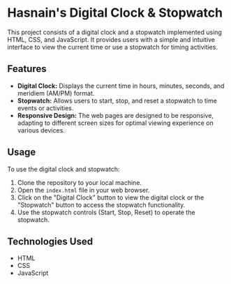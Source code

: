 # Hasnain's Digital Clock & Stopwatch

This project consists of a digital clock and a stopwatch implemented using HTML, CSS, and JavaScript. It provides users with a simple and intuitive interface to view the current time or use a stopwatch for timing activities.

## Features

- **Digital Clock:** Displays the current time in hours, minutes, seconds, and meridiem (AM/PM) format.
- **Stopwatch:** Allows users to start, stop, and reset a stopwatch to time events or activities.
- **Responsive Design:** The web pages are designed to be responsive, adapting to different screen sizes for optimal viewing experience on various devices.

## Usage

To use the digital clock and stopwatch:

1. Clone the repository to your local machine.
2. Open the `index.html` file in your web browser.
3. Click on the "Digital Clock" button to view the digital clock or the "Stopwatch" button to access the stopwatch functionality.
4. Use the stopwatch controls (Start, Stop, Reset) to operate the stopwatch.

## Technologies Used

- HTML
- CSS
- JavaScript
